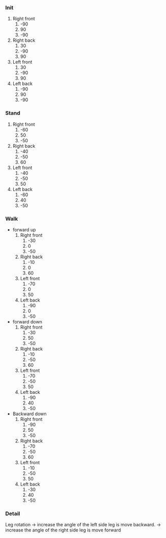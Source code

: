 ### Init

1. Right front
   1. -90
   2. 90
   3. -90
2. Right back
   1. 30
   2. -90
   3. 90
3. Left front
   1. 30
   2. -90
   3. 90
4. Left back
   1. -90
   2. 90
   3. -90

### Stand

1. Right front
   1. -60
   2. 50
   3. -50
2. Right back
   1. -40
   2. -50
   3. 60
3. Left front
   1. -40
   2. -50
   3. 50
4. Left back
   1. -60
   2. 40
   3. -50

### Walk

- forward up
  1.  Right front
      1. -30
      2. 0
      3. -50
  2.  Right back
      1. -10
      2. 0
      3. 60
  3.  Left front
      1. -70
      2. 0
      3. 50
  4.  Left back
      1. -90
      2. 0
      3. -50
- forward down
  1.  Right front
      1. -30
      2. 50
      3. -50
  2.  Right back
      1. -10
      2. -50
      3. 60
  3.  Left front
      1. -70
      2. -50
      3. 50
  4.  Left back
      1. -90
      2. 40
      3. -50
- Backward down
  1.  Right front
      1. -90
      2. 50
      3. -50
  2.  Right back
      1. -70
      2. -50
      3. 60
  3.  Left front
      1. -10
      2. -50
      3. 50
  4.  Left back
      1. -30
      2. 40
      3. -50

### Detail

Leg rotation -> increase the angle of the left side leg is move backward.
-> increase the angle of the right side leg is move forward
